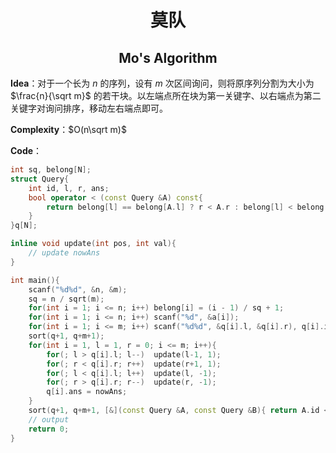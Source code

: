<h1 style="text-align: center"> 莫队 </h1>

<h2 style="text-align: center"> Mo's Algorithm </h2>



**Idea**：对于一个长为 $n$ 的序列，设有 $m$ 次区间询问，则将原序列分割为大小为 $\frac{n}{\sqrt m}$ 的若干块。以左端点所在块为第一关键字、以右端点为第二关键字对询问排序，移动左右端点即可。

**Complexity**：$O(n\sqrt m)$ 

**Code**：

```cpp
int sq, belong[N];
struct Query{
	int id, l, r, ans;
	bool operator < (const Query &A) const{
		return belong[l] == belong[A.l] ? r < A.r : belong[l] < belong[A.l];
	}
}q[N];

inline void update(int pos, int val){
	// update nowAns
}

int main(){
	scanf("%d%d", &n, &m);
	sq = n / sqrt(m);
	for(int i = 1; i <= n; i++)	belong[i] = (i - 1) / sq + 1;
	for(int i = 1; i <= n; i++)	scanf("%d", &a[i]);
	for(int i = 1; i <= m; i++)	scanf("%d%d", &q[i].l, &q[i].r), q[i].id = i;
	sort(q+1, q+m+1);
	for(int i = 1, l = 1, r = 0; i <= m; i++){
		for(; l > q[i].l; l--)	update(l-1, 1);
		for(; r < q[i].r; r++)	update(r+1, 1);
		for(; l < q[i].l; l++)	update(l, -1);
		for(; r > q[i].r; r--)	update(r, -1);
		q[i].ans = nowAns;
	}
	sort(q+1, q+m+1, [&](const Query &A, const Query &B){ return A.id < B.id;} );
	// output
	return 0;
}
```

